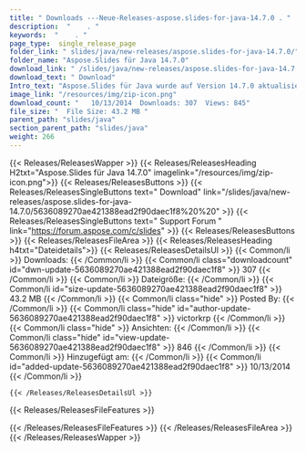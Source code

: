 ```yaml
---
title: " Downloads ---Neue-Releases-aspose.slides-for-java-14.7.0 . "
description:  "    . " 
keywords:  "    . " 
page_type:  single_release_page
folder_link: " slides/java/new-releases/aspose.slides-for-java-14.7.0/"
folder_name: "Aspose.Slides für Java 14.7.0"
download_link: " /slides/java/new-releases/aspose.slides-for-java-14.7.0/5636089270ae421388ead2f90daec1f8"
download_text: " Download"
Intro_text: "Aspose.Slides für Java wurde auf Version 14.7.0 aktualisiert. Verwenden von Aspose.Slide ..."
image_link: "/resources/img/zip-icon.png"
download_count: "   10/13/2014  Downloads: 307  Views: 845"
file_size: "  File Size: 43.2 MB "
parent_path: "slides/java"
section_parent_path: "slides/java"
weight: 266
---
```


{{< Releases/ReleasesWapper >}}
  {{< Releases/ReleasesHeading H2txt="Aspose.Slides für Java 14.7.0" imagelink="/resources/img/zip-icon.png">}}
  {{< Releases/ReleasesButtons >}}
    {{< Releases/ReleasesSingleButtons text=" Download" link="/slides/java/new-releases/aspose.slides-for-java-14.7.0/5636089270ae421388ead2f90daec1f8%20%20" >}}
    {{< Releases/ReleasesSingleButtons text=" Support Forum " link="https://forum.aspose.com/c/slides" >}}
  {{< Releases/ReleasesButtons >}}
  {{< Releases/ReleasesFileArea >}}
    {{< Releases/ReleasesHeading h4txt="Dateidetails">}}
    {{< Releases/ReleasesDetailsUl >}}
            {{< Common/li >}} Downloads: {{< /Common/li >}}
      {{< Common/li class="downloadcount" id="dwn-update-5636089270ae421388ead2f90daec1f8" >}} 307 {{< /Common/li >}}
      {{< Common/li >}} Dateigröße: {{< /Common/li >}}
      {{< Common/li id="size-update-5636089270ae421388ead2f90daec1f8" >}} 43.2 MB {{< /Common/li >}} 
      {{< Common/li  class="hide" >}} Posted By: {{< /Common/li >}} 
      {{< Common/li class="hide" id="author-update-5636089270ae421388ead2f90daec1f8" >}} victorkrp {{< /Common/li >}}
      {{< Common/li class="hide" >}} Ansichten: {{< /Common/li >}}
      {{< Common/li class="hide" id="view-update-5636089270ae421388ead2f90daec1f8" >}} 846 {{< /Common/li >}}
      {{< Common/li >}} Hinzugefügt am: {{< /Common/li >}}
      {{< Common/li id="added-update-5636089270ae421388ead2f90daec1f8" >}} 10/13/2014 {{< /Common/li >}} 

    {{< /Releases/ReleasesDetailsUl >}}

  {{< Releases/ReleasesFileFeatures >}}
      
  {{< /Releases/ReleasesFileFeatures >}}
 {{< /Releases/ReleasesFileArea >}}
{{< /Releases/ReleasesWapper >}}



